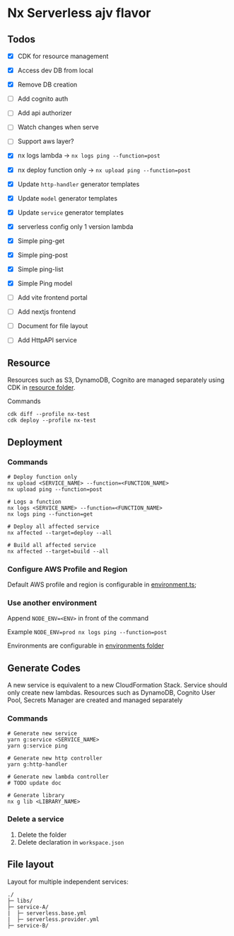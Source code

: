 # Nx Serverless ajv flavor

## Todos

- [x] CDK for resource management
- [x] Access dev DB from local
- [x] Remove DB creation
- [ ] Add cognito auth
- [ ] Add api authorizer
- [ ] Watch changes when serve
- [ ] Support aws layer?
- [x] nx logs lambda -> `nx logs ping --function=post`
- [x] nx deploy function only -> `nx upload ping --function=post`
- [x] Update `http-handler` generator templates
- [x] Update `model` generator templates
- [x] Update `service` generator templates
- [x] serverless config only 1 version lambda
- [x] Simple ping-get
- [x] Simple ping-post
- [x] Simple ping-list
- [x] Simple Ping model
- [ ] Add vite frontend portal
- [ ] Add nextjs frontend
- [ ] Document for file layout
- [ ] Add HttpAPI service


## Resource
Resources such as S3, DynamoDB, Cognito are managed separately using CDK in [resource folder](./resource).

Commands

```shell
cdk diff --profile nx-test
cdk deploy --profile nx-test
```

## Deployment

### Commands 

```shell
# Deploy function only
nx upload <SERVICE_NAME> --function=<FUNCTION_NAME>
nx upload ping --function=post

# Logs a function
nx logs <SERVICE_NAME> --function=<FUNCTION_NAME>
nx logs ping --function=get

# Deploy all affected service
nx affected --target=deploy --all

# Build all affected service
nx affected --target=build --all
```

### Configure AWS Profile and Region

Default AWS profile and region is configurable in [environment.ts](services/environments/environment.ts);

### Use another environment

Append `NODE_ENV=<ENV>` in front of the command

Example `NODE_ENV=prod nx logs ping --function=post`

Environments are configurable in [environments folder](services/environments)

## Generate Codes

A new service is equivalent to a new CloudFormation Stack. Service should only create new lambdas. Resources such as
DynamoDB, Cognito User Pool, Secrets Manager are created and managed separately

### Commands

```shell
# Generate new service
yarn g:service <SERVICE_NAME>
yarn g:service ping

# Generate new http controller
yarn g:http-handler

# Generate new lambda controller
# TODO update doc

# Generate library
nx g lib <LIBRARY_NAME>
```

### Delete a service

1. Delete the folder
2. Delete declaration in `workspace.json`



## File layout

Layout for multiple independent services:

```
./
├─ libs/
├─ service-A/
|  ├─ serverless.base.yml
|  ├─ serverless.provider.yml
├─ service-B/
```
